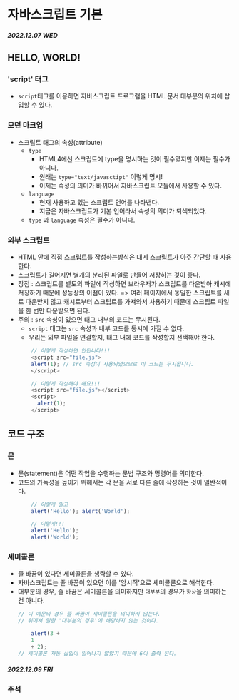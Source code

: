 # 자바스크립트 기본

#### _2022.12.07 WED_
## HELLO, WORLD!
### 'script' 태그
- ```script```태그를 이용하면 자바스크립트 프로그램을 HTML 문서 대부분의 위치에 삽입할 수 있다. 

### 모던 마크업
- 스크립트 태그의 속성(attribute)
  - ```type```
    - HTML4에선 스크립트에 type을 명시하는 것이 필수였지만 이제는 필수가 아니다.
    - 원래는 ```type="text/javasctipt"``` 이렇게 명시! 
    - 이제는 속성의 의미가 바뀌어서 자바스크립트 모듈에서 사용할 수 있다.
  - ```language```
    - 현재 사용하고 있는 스크립트 언어를 나타낸다. 
    - 지금은 자바스크립트가 기본 언어라서 속성의 의미가 퇴색되었다.
  - ```type``` 과 ```language``` 속성은 필수가 아니다. 

### 외부 스크립트
- HTML 안에 직접 스크립트를 작성하는방식은 대게 스크립트가 아주 간단할 때 사용한다.
- 스크립트가 길어지면 별개의 분리된 파일로 만들어 저장하는 것이 좋다. 
- 장점 : 스크립트를 별도의 파일에 작성하면 브라우저가 스크립트를 다운받아 캐시에 저장하기 때문에 성능상의 이점이 있다. => 여러 페이지에서 동일한 스크립트를 새로 다운받지 않고 캐시로부터 스크립트를 가져와서 사용하기 때문에 스크립트 파일을 한 번만 다운받으면 된다. 
- 주의 : ```src``` 속성이 있으면 태그 내부의 코드는 무시된다. 
  - ```script``` 태그는 ```src``` 속성과 내부 코드를 동시에 가질 수 없다. 
  - 우리는 외부 파일을 연결할지, 태그 내에 코드를 작성할지 선택해야 한다. 
  ```javaScript
      // 이렇게 작성하면 안됩니다!!!
      <script src="file.js">
      alert(1); // src 속성이 사용되었으므로 이 코드는 무시됩니다.
      </script>

      // 이렇게 작성해야 해요!!!
      <script src="file.js"></script>
      <script>
        alert(1);
      </script>
  ```
  
## 코드 구조
### 문
- 문(statement)은 어떤 작업을 수행하는 문법 구조와 명령어를 의미한다. 
- 코드의 가독성을 높이기 위해서는 각 문을 서로 다른 줄에 작성하는 것이 일반적이다. 
  ```javaScript
      // 이렇게 말고
      alert('Hello'); alert('World');

      // 이렇게!!!
      alert('Hello');
      alert('World');
  ```

### 세미콜론
- 줄 바꿈이 있다면 세미콜론을 생략할 수 있다. 
- 자바스크립트는 줄 바꿈이 있으면 이를 '암시적'으로 세미콜론으로 해석한다. 
- 대부분의 경우, 줄 바꿈은 세미콜론을 의미하지만 ```대부분```의 경우가 ```항상```을 의미하는건 아니다. 
  ```javaScript
  // 이 예문의 경우 줄 바꿈이 세미콜론을 의미하지 않는다. 
  // 위에서 말한 '대부분의 경우'에 해당하지 않는 것이다. 
  
      alert(3 +
      1
      + 2);
  // 세미콜론 자동 삽입이 일어나지 않았기 때문에 6이 출력 된다. 
  ```
#### _2022.12.09 FRI_
### 주석
